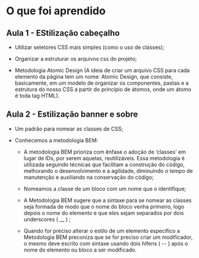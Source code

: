 # O que foi aprendido

## Aula 1 - EStilização cabeçalho

* Utilizar seletores CSS mais simples (como o uso de classes);

* Organizar a estruturar os arquivos css do projeto;

* Metodologia Atomic Design (A ideia de criar um arquivo CSS para cada elemento da página tem um nome: Atomic Design, que consiste, basicamente, em um modelo de organizar os componentes, pastas e a estrutura do nosso CSS a partir do princípio de átomos, onde um átomo é toda tag HTML).

## Aula 2 - Estilização banner e sobre

* Um padrão para nomear as classes de CSS;

* Conhecemos a metodologia BEM:

    * A metodologia BEM prioriza com ênfase o adoção de ‘classes’ em lugar de IDs, por serem aquelas, reutilizáveis. Essa metodologia é utilizada seguindo técnicas que facilitam a construção do código, melhorando o desenvolvimento e a agilidade, diminuindo o tempo de manutenção e auxiliando na conservação do código;

    * Nomeamos a classe de um bloco com um nome que o identifique;

    * A Metodologia BEM sugere que a sintaxe para se nomear as classes seja formada de modo que o nome do bloco venha primeiro, logo depois o nome do elemento e que eles sejam separados por dois underscores ( __ ) ;

    * Quando for preciso alterar o estilo de um elemento específico a Metodologia BEM preconiza que se for preciso criar um modificador, o mesmo deve escrito com sintaxe usando dois hífens ( -- ) após o nome do elemento ou bloco a ser modificado.